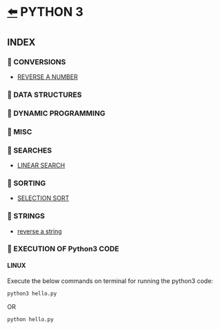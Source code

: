 # [:arrow_left:](../README.md) PYTHON 3

## INDEX

### :rocket: CONVERSIONS

* [REVERSE A NUMBER](Conversions/reverse.py)

### :rocket: DATA STRUCTURES

### :rocket: DYNAMIC PROGRAMMING

### :rocket: MISC

### :rocket: SEARCHES

* [LINEAR SEARCH](Searches/linearsearch.py)

### :rocket: SORTING

* [SELECTION SORT](Sorting/SelectionSort.py)

### :rocket: STRINGS

* [reverse a string](Strings/reverseString.py)

### :rocket: EXECUTION OF Python3 CODE

#### LINUX

Execute the below commands on terminal for running the python3 code:

```bash
python3 hello.py
```

OR

```bash
python hello.py
```